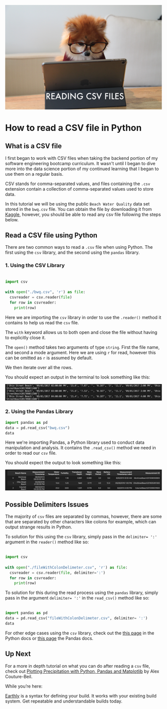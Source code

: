 ![dog-with-glasses-looking-at-computer](dog_reading_csv.jpeg)

# How to read a CSV file in Python

## What is a CSV file

I first began to work with CSV files when taking the backend portion of my software engineering bootcamp curriculum. It wasn't until I began to dive more into the data science portion of my continued learning that I began to use them on a regular basis.
 
CSV stands for comma-separated values, and files containing the `.csv` extension contain a collection of comma-separated values used to store data.
 
In this tutorial we will be using the public `Beach Water Quality` data set stored in the `bwq.csv` file. You can obtain the file by downloading it from [Kaggle](https://www.kaggle.com/sveneschlbeck/chicago-beach-water-quality?select=bwq.csv), however, you should be able to read any csv file following the steps below.


## Read a CSV file using Python

There are two common ways to read a `.csv` file when using Python. The first using the `csv` library, and the second using the `pandas` library.

### 1. Using the CSV Library

```python

import csv

with open("./bwq.csv", 'r') as file:
  csvreader = csv.reader(file)
  for row in csvreader:
    print(row)

```

Here we are importing the `csv` library in order to use the `.reader()` method it contains to help us read the `csv` file.
 
The `with` keyword allows us to both open and close the file without having to explicitly close it.
 
The `open()` method takes two arguments of type `string`. First the file name, and second a mode argument. Here we are using `r` for read, however this can be omitted as `r` is assumed by default.
 
We then iterate over all the rows.

You should expect an output in the terminal to look something like this:

![python-terminal-output](dot-py-output.png)

### 2. Using the Pandas Library


```python
import pandas as pd
data = pd.read_csv("bwq.csv")
data
```

Here we're importing Pandas, a Python library used to conduct data manipulation and analysis. It contains the `.read_csv()` method we need in order to read our `csv` file.
 
You should expect the output to look something like this:


![jupyter-notebook-output-of-code-snippet](jupyter-output.png)

## Possible Delimiters Issues

The majority of `csv` files are separated by commas, however, there are some that are separated by other characters like colons for example, which can output strange results in Python.
 
To solution for this using the `csv` library, simply pass in the `delimiter= ':'` argument in the `reader()` method like so:


```python

import csv

with open("./fileWithColonDelimeter.csv", 'r') as file:
  csvreader = csv.reader(file, delimiter=':')
  for row in csvreader:
    print(row)

```

To solution for this during the read process using the `pandas` library, simply pass in the argument `delimiter= ':'` in the `read_csv()` method like so:

```python

import pandas as pd
data = pd.read_csv("fileWithColonDelimeter.csv", delimiter= ':')
data

```

For other edge cases using the `csv` library, check out the [this page](https://docs.python.org/3/library/csv.html) in the Python docs or [this page](https://pandas.pydata.org/docs/reference/api/pandas.read_csv.html) the Pandas docs.

## Up Next

For a more in depth tutorial on what you can do after reading a `csv` file, check out [Plotting Precipitation with Python, Pandas and Matplotlib](https://earthly.dev/blog/plotting-rainfall-data-with-python-and-matplotlib/) by Alex Couture-Beil.
 
While you’re here:
 
[Earthly](https://earthly.dev/) is a syntax for defining your build. It works with your existing build system. Get repeatable and understandable builds today.


